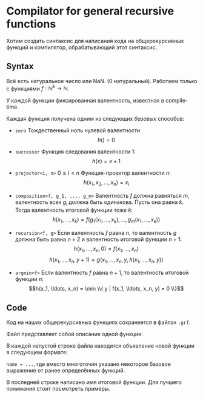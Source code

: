 # Compilator for general recursive functions
Хотим создать синтаксис для написания кода на общерекурсивных функций и компилятор, обрабатывающий этот синтаксис.

## Syntax
Всё есть натуральное число или NaN. (0 натуральный). Работаем только с функциями $f : \mathbb{N}^k \longrightarrow \mathbb{N}$.

У каждой функции фиксированная валентность, известная в compile-time.

Каждая функция получена одним из следующих *базовых* способов:

- `zero`
	Тождественный ноль нулевой валентности 
	$$h() = 0$$

- `successor`
	Функция следования валентности 1: 
	$$h(x) = x + 1$$

- `projector<i, n>` $0 \le i \lt n$
	Функция-проектор валентности $n$: 
	$$h(x_1, x_2, \ldots, x_n) = x_i$$

- `composition<f, g_1, ..., g_m>`
	Валентность $f$ должна равняться $m$, валентность всех $g_i$ должна быть одинакова. Пусть она равна $k$.
	Тогда валентность итоговой функции тоже $k$:
	$$h(x_1, \ldots, x_k) = f(g_1(x_1, \ldots, x_k), \ldots, g_m(x_1, \ldots, x_k))$$

- `recursion<f, g>`
	Если валентность $f$ равна $n$, то валентность $g$ должна быть равна $n + 2$ и валентность итоговой функции $n + 1$:
	$$h(x_1, \ldots, x_n, 0) = f(x_1, \ldots, x_n)$$
	$$h(x_1, \ldots, x_n, y + 1) = g(x_1, \ldots, x_n, y, h(x_1, \ldots, x_n, y))$$

- `argmin<f>`
	Если валентность $f$ равна $n + 1$, то валентность итоговой функции $n$:
	$$h(x_1, \ldots, x_n) = \min \\{ y | f(x_1, \ldots, x_n, y) = 0 \\}$$

## Code

Код на наших общерекурсивных функциях сохраняется в файлах `.grf`.

Файл представляет собой описание одной функции:

В каждой непустой строке файла находится объявление новой функции в следующем формате:

`name = ...`, где вместо многоточия указано некоторое базовое выражение от ранее определённых функций.

В последней строке написано имя итоговой функции. Для лучшего понимания стоит посмотреть примеры.